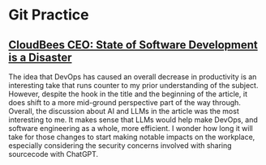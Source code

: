 # Git Practice

## [CloudBees CEO: State of Software Development is a Disaster](https://devops.com/cloudbees-ceo-state-of-software-development-is-a-disaster/)

The idea that DevOps has caused an overall decrease in productivity is an interesting take that runs counter to my prior understanding of the subject. However, despite the hook in the title and the beginning of the article, it does shift to a more mid-ground perspective part of the way through.
Overall, the discussion about AI and LLMs in the article was the most interesting to me. It makes sense that LLMs would help make DevOps, and software engineering as a whole, more efficient. I wonder how long it will take for those changes to start making notable impacts on the workplace, especially considering the security concerns involved with sharing sourcecode with ChatGPT. 
